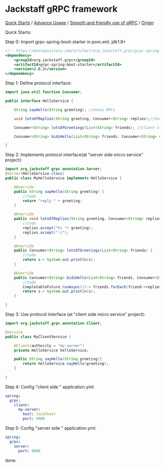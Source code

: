 Jackstaff gRPC framework
====

[Quick Starts](https://github.com/jackstaff/grpc/blob/master/START.md) / [Advance Usage](https://github.com/jackstaff/grpc/blob/master/ADVANCE.md) / [Smooth and friendly use of gRPC](https://github.com/jackstaff/grpc/blob/master/V2.md) / [Origin](https://github.com/jackstaff/grpc/blob/master/ORIGIN.md)

Quick Starts: 

Step 0: Import grpc-spring-boot-starter in pom.xml. jdk1.8+
```xml
<!-- https://mvnrepository.com/artifact/org.jackstaff.grpc/grpc-spring-boot-starter -->
<dependency>
    <groupId>org.jackstaff.grpc</groupId>
    <artifactId>grpc-spring-boot-starter</artifactId>
    <version>2.0.2</version>
</dependency>

```
Step 1: Define protocol interface:
```java
import java.util.function.Consumer;

public interface HelloService {

    String sayHello(String greeting); //Unary RPCs

    void lotsOfReplies(String greeting, Consumer<String> replies);//Server streaming RPCs

    Consumer<String> lotsOfGreetings(List<String> friends); //Client streaming RPCs

    Consumer<String> bidiHello(List<String> friends, Consumer<String> replies); //Bidirectional streaming RPCs

}
```

Step 2: Implements protocol interface(at "server side micro service" project):
```java
import org.jackstaff.grpc.annotation.Server;
@Server(HelloService.class)
public class MyHelloService implements HelloService {

    @Override
    public String sayHello(String greeting) {
        //todo
        return "reply " + greeting;
    }

    @Override
    public void lotsOfReplies(String greeting, Consumer<String> replies) {
        //todo
        replies.accept("hi "+ greeting);
        replies.accept(":)");
    }

    @Override
    public Consumer<String> lotsOfGreetings(List<String> friends) {
        //todo
        return s-> System.out.println(s);
    }

    @Override
    public Consumer<String> bidiHello(List<String> friends, Consumer<String> replies) {
        //todo
        CompletableFuture.runAsync(()-> friends.forEach(friend->replies.accept("hi "+ friend)));
        return s-> System.out.println(s);
    }

}
```

Step 3: Use protocol interface (at "client side micro service" project):
```java
import org.jackstaff.grpc.annotation.Client;

@Service
public class MyClientService {

    @Client(authority = "my-server") 
    private HelloService helloService;

    public String sayHello(String greeting){
        return helloService.sayHello(greeting);
    }
    
}
```

Step 4: Config "client side " application.yml:
```yml
spring:
  grpc:
    client:
      my-server:
        host: localhost
        port: 9000
```


Step 5: Config "server side " application.yml:
```yml
spring:
  grpc:
    server:
      port: 9000
```

done.
